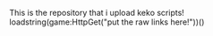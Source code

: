 This is the repository that i upload keko scripts!
loadstring(game:HttpGet("put the raw links here!"))()
